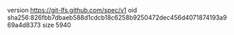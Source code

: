 version https://git-lfs.github.com/spec/v1
oid sha256:826fbb7dbaeb588d1cdcb18c6258b9250472dec456d4071874193a969a4d8373
size 5940
